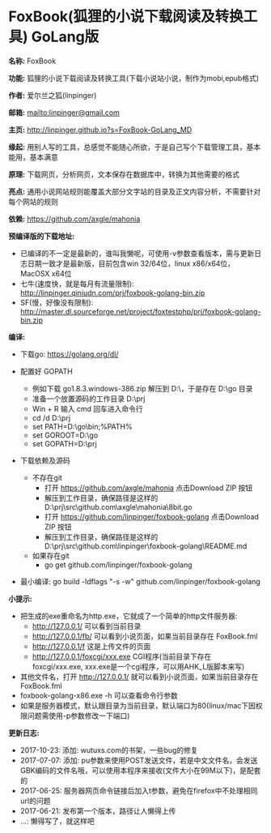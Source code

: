# FoxBook(狐狸的小说下载阅读及转换工具) GoLang版

**名称:** FoxBook

**功能:** 狐狸的小说下载阅读及转换工具(下载小说站小说，制作为mobi,epub格式)

**作者:** 爱尔兰之狐(linpinger)

**邮箱:** <mailto:linpinger@gmail.com>

**主页:** <http://linpinger.github.io?s=FoxBook-GoLang_MD>

**缘起:** 用别人写的工具，总感觉不能随心所欲，于是自己写个下载管理工具，基本能用，基本满意

**原理:** 下载网页，分析网页，文本保存在数据库中，转换为其他需要的格式

**亮点:** 通用小说网站规则能覆盖大部分文字站的目录及正文内容分析，不需要针对每个网站的规则

**依赖:** https://github.com/axgle/mahonia

**预编译版的下载地址:**
- 已编译的不一定是最新的，谁叫我懒呢，可使用-v参数查看版本，需与更新日志日期一致才是最新版，目前包含win 32/64位，linux x86/x64位，MacOSX x64位
- 七牛(速度快，就是每月有流量限制): http://linpinger.qiniudn.com/prj/foxbook-golang-bin.zip
- SF(慢，好像没有限制): http://master.dl.sourceforge.net/project/foxtestphp/prj/foxbook-golang-bin.zip

**编译:**
- 下载go: https://golang.org/dl/
- 配置好 GOPATH
  - 例如下载 go1.8.3.windows-386.zip 解压到 D:\，于是存在 D:\go 目录
  - 准备一个放置源码的工作目录 D:\prj
  - Win + R 输入 cmd 回车进入命令行
  - cd /d D:\prj
  - set PATH=D:\go\bin;%PATH%
  - set GOROOT=D:\go
  - set GOPATH=D:\prj
- 下载依赖及源码
  - 不存在git
    - 打开 https://github.com/axgle/mahonia             点击Download ZIP 按钮
	- 解压到工作目录，确保路径是这样的 D:\prj\src\github.com\axgle\mahonia\8bit.go
	- 打开 https://github.com/linpinger/foxbook-golang  点击Download ZIP 按钮
	- 解压到工作目录，确保路径是这样的 D:\prj\src\github.com\linpinger\foxbook-golang\README.md
  - 如果存在git
    - go get github.com/linpinger/foxbook-golang

- 最小编译: go build -ldflags "-s -w" github.com/linpinger/foxbook-golang

**小提示:**
- 把生成的exe重命名为http.exe，它就成了一个简单的http文件服务器:
  - http://127.0.0.1/ 可以看到当前目录
  - http://127.0.0.1/fb/ 可以看到小说页面，如果当前目录存在 FoxBook.fml
  - http://127.0.0.1/f 这是上传文件的页面
  - http://127.0.0.1/foxcgi/xxx.exe  CGI程序(当前目录下存在 foxcgi/xxx.exe, xxx.exe是一个cgi程序，可以用AHK_L版脚本来写)
- 其他文件名，打开 http://127.0.0.1/ 就可以看到小说页面，如果当前目录存在 FoxBook.fml
- foxbook-golang-x86.exe -h 可以查看命令行参数
- 如果是服务器模式，默认跟目录为当前目录，默认端口为80(linux/mac下因权限问题需使用-p参数修改一下端口)

**更新日志:**
- 2017-10-23: 添加: wutuxs.com的书架，一些bug的修复
- 2017-07-07: 添加: pu参数来使用POST发送文件，若是中文文件名，会发送GBK编码的文件名哦，可以使用本程序来接收(文件大小在99M以下)，是配套的
- 2017-06-25: 服务器网页命令链接后加入t参数，避免在firefox中不处理相同url的问题
- 2017-06-21: 发布第一个版本，路径让人懒得上传
- ...: 懒得写了，就这样吧

